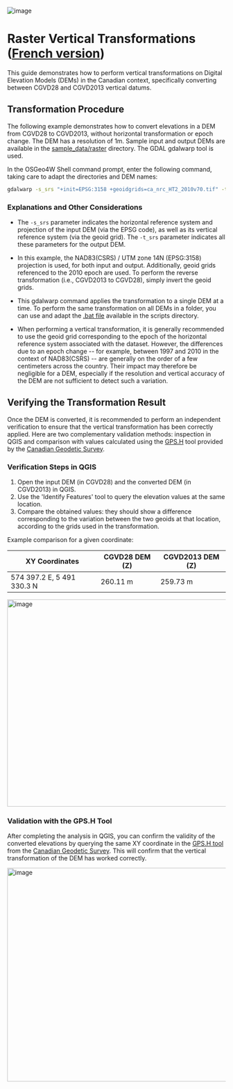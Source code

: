 ![image](https://github.com/user-attachments/assets/7fb631a8-8405-4592-9897-991f8123cd02)
# Raster Vertical Transformations ([French version](./raster_transformations_FR.md))

This guide demonstrates how to perform vertical transformations on Digital Elevation Models (DEMs) in the Canadian context, specifically converting between CGVD28 and CGVD2013 vertical datums.

## Transformation Procedure

The following example demonstrates how to convert elevations in a DEM from CGVD28 to CGVD2013, without horizontal transformation or epoch change. The DEM has a resolution of 1m. Sample input and output DEMs are available in the [sample_data/raster](./sample_data/raster) directory. The GDAL gdalwarp tool is used.

In the OSGeo4W Shell command prompt, enter the following command, taking care to adapt the directories and DEM names:

```bash
gdalwarp -s_srs "+init=EPSG:3158 +geoidgrids=ca_nrc_HT2_2010v70.tif" -t_srs "+init=EPSG:3158 +geoidgrids=ca_nrc_CGG2013an83.tif" D:\Tutoriel\DTM_CGVD28.tif D:\Tutoriel\DTM_CGVD2013.tif -co COMPRESS=LZW
```

### Explanations and Other Considerations

- The `-s_srs` parameter indicates the horizontal reference system and projection of the input DEM (via the EPSG code), as well as its vertical reference system (via the geoid grid). The `-t_srs` parameter indicates all these parameters for the output DEM.

- In this example, the NAD83(CSRS) / UTM zone 14N (EPSG:3158) projection is used, for both input and output. Additionally, geoid grids referenced to the 2010 epoch are used. To perform the reverse transformation (i.e., CGVD2013 to CGVD28), simply invert the geoid grids.

- This gdalwarp command applies the transformation to a single DEM at a time. To perform the same transformation on all DEMs in a folder, you can use and adapt the [.bat file](./scripts/cgvd2013_to_cgvd28_entirefolder.bat) available in the scripts directory.

- When performing a vertical transformation, it is generally recommended to use the geoid grid corresponding to the epoch of the horizontal reference system associated with the dataset. However, the differences due to an epoch change -- for example, between 1997 and 2010 in the context of NAD83(CSRS) -- are generally on the order of a few centimeters across the country. Their impact may therefore be negligible for a DEM, especially if the resolution and vertical accuracy of the DEM are not sufficient to detect such a variation.

## Verifying the Transformation Result

Once the DEM is converted, it is recommended to perform an independent verification to ensure that the vertical transformation has been correctly applied. Here are two complementary validation methods: inspection in QGIS and comparison with values calculated using the [GPS.H](https://webapp.csrs-scrs.nrcan-rncan.gc.ca/geod/tools-outils/gpsh.php) tool provided by the [Canadian Geodetic Survey](https://natural-resources.canada.ca/science-data/science-research/geomatics/geodetic-reference-systems).

### Verification Steps in QGIS

1. Open the input DEM (in CGVD28) and the converted DEM (in CGVD2013) in QGIS.
2. Use the 'Identify Features' tool to query the elevation values at the same location.
3. Compare the obtained values: they should show a difference corresponding to the variation between the two geoids at that location, according to the grids used in the transformation.

Example comparison for a given coordinate:

| **XY Coordinates** | **CGVD28 DEM (Z)** | **CGVD2013 DEM (Z)** |
|--------------------|--------------------|--------------------|
| 574 397.2 E, 5 491 330.3 N | 260.11 m | 259.73 m |

<img width="699" height="477" alt="image" src="https://github.com/user-attachments/assets/a41b313a-4b2e-4da0-a1a5-7d59e7439ea9" />


### Validation with the GPS.H Tool

After completing the analysis in QGIS, you can confirm the validity of the converted elevations by querying the same XY coordinate in the [GPS.H tool](https://webapp.csrs-scrs.nrcan-rncan.gc.ca/geod/tools-outils/gpsh.php?locale=en) from the [Canadian Geodetic Survey](https://natural-resources.canada.ca/science-data/science-research/geomatics/geodetic-reference-systems). This will confirm that the vertical transformation of the DEM has worked correctly.

<img width="791" height="492" alt="image" src="https://github.com/user-attachments/assets/de08d738-e3f3-4d86-be47-9be2f5fabf3b" />

